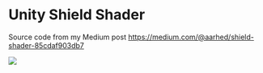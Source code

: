 # Unity Shield Shader
Source code from my Medium post
https://medium.com/@aarhed/shield-shader-85cdaf903db7

![](shader_shield.gif)
